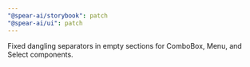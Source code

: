 ```yaml
---
"@spear-ai/storybook": patch
"@spear-ai/ui": patch
---
```


Fixed dangling separators in empty sections for ComboBox, Menu, and Select components.
